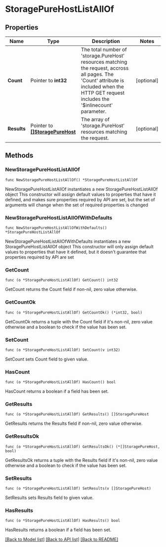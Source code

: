 # StoragePureHostListAllOf

## Properties

Name | Type | Description | Notes
------------ | ------------- | ------------- | -------------
**Count** | Pointer to **int32** | The total number of &#39;storage.PureHost&#39; resources matching the request, accross all pages. The &#39;Count&#39; attribute is included when the HTTP GET request includes the &#39;$inlinecount&#39; parameter. | [optional] 
**Results** | Pointer to [**[]StoragePureHost**](storage.PureHost.md) | The array of &#39;storage.PureHost&#39; resources matching the request. | [optional] 

## Methods

### NewStoragePureHostListAllOf

`func NewStoragePureHostListAllOf() *StoragePureHostListAllOf`

NewStoragePureHostListAllOf instantiates a new StoragePureHostListAllOf object
This constructor will assign default values to properties that have it defined,
and makes sure properties required by API are set, but the set of arguments
will change when the set of required properties is changed

### NewStoragePureHostListAllOfWithDefaults

`func NewStoragePureHostListAllOfWithDefaults() *StoragePureHostListAllOf`

NewStoragePureHostListAllOfWithDefaults instantiates a new StoragePureHostListAllOf object
This constructor will only assign default values to properties that have it defined,
but it doesn't guarantee that properties required by API are set

### GetCount

`func (o *StoragePureHostListAllOf) GetCount() int32`

GetCount returns the Count field if non-nil, zero value otherwise.

### GetCountOk

`func (o *StoragePureHostListAllOf) GetCountOk() (*int32, bool)`

GetCountOk returns a tuple with the Count field if it's non-nil, zero value otherwise
and a boolean to check if the value has been set.

### SetCount

`func (o *StoragePureHostListAllOf) SetCount(v int32)`

SetCount sets Count field to given value.

### HasCount

`func (o *StoragePureHostListAllOf) HasCount() bool`

HasCount returns a boolean if a field has been set.

### GetResults

`func (o *StoragePureHostListAllOf) GetResults() []StoragePureHost`

GetResults returns the Results field if non-nil, zero value otherwise.

### GetResultsOk

`func (o *StoragePureHostListAllOf) GetResultsOk() (*[]StoragePureHost, bool)`

GetResultsOk returns a tuple with the Results field if it's non-nil, zero value otherwise
and a boolean to check if the value has been set.

### SetResults

`func (o *StoragePureHostListAllOf) SetResults(v []StoragePureHost)`

SetResults sets Results field to given value.

### HasResults

`func (o *StoragePureHostListAllOf) HasResults() bool`

HasResults returns a boolean if a field has been set.


[[Back to Model list]](../README.md#documentation-for-models) [[Back to API list]](../README.md#documentation-for-api-endpoints) [[Back to README]](../README.md)


